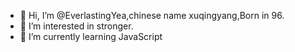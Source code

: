 - 👋 Hi, I’m @EverlastingYea,chinese name xuqingyang,Born in 96.
- 👀 I’m interested in stronger.
- 🌱 I’m currently learning JavaScript

<!---
EverlastingYea/EverlastingYea is a ✨ special ✨ repository because its `README.md` (this file) appears on your GitHub profile.
You can click the Preview link to take a look at your changes.
--->
